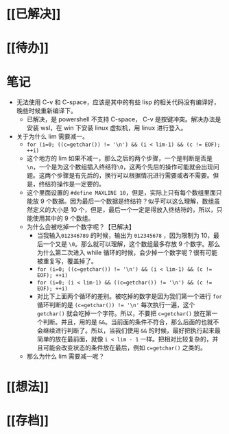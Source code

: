# [[已解决]]

# [[待办]]

# 笔记
- 无法使用 C-v 和 C-space，应该是其中的有些 lisp 的相关代码没有编译好，晚些时候重新编译下。
	- 已解决，是 powershell 不支持 C-space， C-v 是按键冲突。解决办法是安装 wsl，在 win 下安装 linux 虚拟机，用 linux 进行登入。
- 关于为什么 lim 需要减一。
	- `for (i=0; ((c=getchar()) != '\n') && (i < lim-1) && (c != EOF); ++i)` 
	- 这个地方的 lim 如果不减一，那么之后的两个步骤，一个是判断是否是`\n`，一个是为这个数组插入终结符`\0`，这两个先后的操作可能就会出现问题。这两个步骤是有先后的，换行可以根据情况进行需要或者不需要。但是，终结符操作是一定要的。
	- 这个里面设置的 `#define MAXLINE 10`，但是，实际上只有每个数组里面只能放 9 个数据。因为最后一个数据是终结符？似乎可以这么理解，数组虽然定义的大小是 10 个，但是，最后一个一定是得放入终结符的，所以，只能使用其中的 9 个数组。
	- 为什么会被吃掉一个数字呢？【已解决】
		- 当我输入`012346789` 的时候，输出为 `012345678` ，因为限制为 10，最后一个又是 `\0`。那么就可以理解，这个数组最多存放 9 个数字。那么为什么第二次进入 while 循环的时候，会少掉一个数字呢？很有可能被重复写，覆盖掉了。
		- `for (i=0; ((c=getchar()) != '\n') && (i < lim-1) && (c != EOF); ++i)` 
		- `for (i=0; (i < lim-1) && ((c=getchar()) != '\n') && (c != EOF); ++i)` 
		- 对比下上面两个循环的差别。被吃掉的数字是因为我们第一个进行 `for` 循环判断的是 `(c=getchar()) != '\n'` 每次执行一遍，这个 `getchar()` 就会吃掉一个字符。所以，不要把 `c=getchar()` 放在第一个判断。并且，用的是 `&&`。当前面的条件不符合，那么后面的也就不会继续进行判断了。所以，当我们使用 `&&` 的时候，最好把执行起来最简单的放在最前面，就像 `i < lim - 1` 一样。把相对比较复杂的，并且可能会改变状态的条件放在最后，例如 `c=getchar()` 之类的。
	- 那么为什么 lim 需要减一呢？
# [[想法]]

# [[存档]]